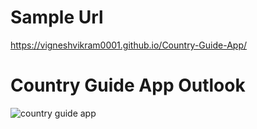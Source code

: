 # Sample Url 
https://vigneshvikram0001.github.io/Country-Guide-App/

# Country Guide App Outlook

![country guide app](https://user-images.githubusercontent.com/118509275/220379785-ee2a4129-3065-4b3c-9213-4bc9dd60d3ec.jpeg)
